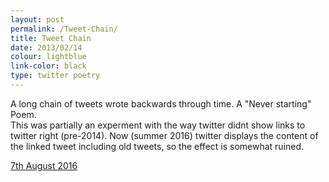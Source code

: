 ```yaml
---
layout: post
permalink: /Tweet-Chain/
title: Tweet Chain
date: 2013/02/14
colour: lightblue
link-color: black
type: twitter poetry
---
```


A long chain of tweets wrote backwards through time. A "Never starting" Poem.  
This was partially an experment with the way twitter didnt show links to twitter right (pre-2014).
Now (summer 2016) twitter displays the content of the linked tweet including old tweets, so the effect is somewhat ruined.  

[7th August 2016](https://twitter.com/_xs/status/762068243397931012)
